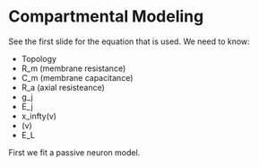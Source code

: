 Compartmental Modeling
=======================

See the first slide for the equation that is used. We need to know:

- Topology
- R_m (membrane resistance)
- C_m (membrane capacitance)
- R_a (axial resisteance)
- g_j
- E_j
- x_infty(v)
- (v)
- E_L

First we fit a passive neuron model. 
